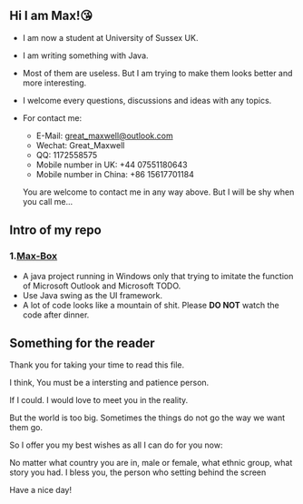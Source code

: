 ## Hi I am Max!😘

- I am now a student at University of Sussex UK.
- I am writing something with Java.
- Most of them are useless. But I am trying to make them looks better and more interesting.
- I welcome every questions, discussions and ideas with any topics.
- For contact me:
  - E-Mail: great_maxwell@outlook.com
  - Wechat: Great_Maxwell
  - QQ: 1172558575
  - Mobile number in UK: +44 07551180643
  - Mobile number in China: +86 15617701184

  You are welcome to contact me in any way above. But I will be shy when you call me...

## Intro of my repo

### 1.[Max-Box](https://github.com/CallOfTheNight/Max-Box)

  - A java project running in Windows only that trying to imitate the function of Microsoft Outlook and Microsoft TODO.
  - Use Java swing as the UI framework.
  - A lot of code looks like a mountain of shit. Please __DO NOT__ watch the code after dinner.

## Something for the reader

Thank you for taking your time to read this file.

I think, You must be a intersting and patience person.

If I could. I would love to meet you in the reality.

But the world is too big. Sometimes the things do not go the way we want them go.

So I offer you my best wishes as all I can do for you now:

No matter what country you are in, male or female, what ethnic group, what story you had. I bless you, the person who setting behind the screen

Have a nice day!
